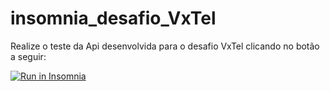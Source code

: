 # insomnia_desafio_VxTel

Realize o teste da Api desenvolvida para o desafio VxTel clicando no botão a seguir:

<a href="https://insomnia.rest/run/?label=Desafio%20Vortx&uri=https%3A%2F%2Fgithub.com%2Fgiulianagabrielli%2Finsomnia_desafio_VxTel%2Fblob%2Fmaster%2FInsomnia_2020-06-05.json" target="_blank"><img src="https://insomnia.rest/images/run.svg" alt="Run in Insomnia"></a>
